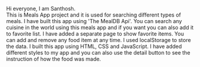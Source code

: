 Hi everyone, I am Santhosh.  
This is Meals App project and it is used for searching different types of meals.
I have built this app using 'The MealDB Api'.
You can search any cuisine in the world using this meals app and if you want you can also add it to favorite list.
I have added a separate page to show favorite items. You can add and remove any food item at any time. I used localStorage to store the data.
I built this app using HTML, CSS and  JavaScript.
I have added different styles to my app and you can also use the detail button to see the instruction of how the food was made.
